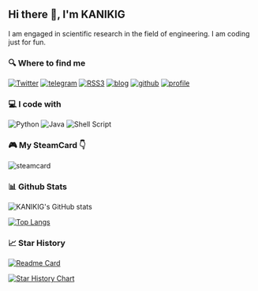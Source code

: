 

## Hi there 👋, I'm KANIKIG

I am engaged in scientific research in the field of engineering. I am coding just for fun.

### 🔍 Where to find me

[![Twitter](https://img.shields.io/badge/Twitter-%231DA1F2.svg?style=for-the-badge&logo=Twitter&logoColor=white)](https://twitter.com/kanikig2)
[![telegram](https://img.shields.io/badge/Telegram-2CA5E0?style=for-the-badge&logo=telegram&logoColor=white)](https://t.me/kanikig)
[![RSS3](https://badge.rss3.workers.dev/?version=v0.3.1&style=for-the-badge)](https://revery.so/u/0xf0840c56A1d7FCdF83f792657c9C02016B96224F)
[![blog](https://img.shields.io/badge/Blog-%23FF4088.svg?&style=for-the-badge&logo=hexo&logoColor=white)](https://blog.kanikig.xyz)
[![github](https://img.shields.io/badge/KANIKIG-12100E.svg?style=for-the-badge&logo=github&logoColor=white)](https://github.com/KANIKIG/)
[![profile](https://komarev.com/ghpvc/?username=KANIKIG&label=PROFILE+VIEWS&style=for-the-badge&color=brightgreen)](https://github.com/KANIKIG)

### 💻 I code with

![Python](https://img.shields.io/badge/python-3670A0?style=for-the-badge&logo=python&logoColor=ffdd54)
![Java](https://img.shields.io/badge/java-%23ED8B00.svg?style=for-the-badge&logo=java&logoColor=white)
![Shell Script](https://img.shields.io/badge/shell_script-%23121011.svg?style=for-the-badge&logo=gnu-bash&logoColor=white)

### 🎮 My SteamCard 👇

![steamcard](https://steamcard.vercel.app/card/76561198840426561/badge,group,en)

### 📊 Github Stats

![KANIKIG's GitHub stats](https://github-readme-stats.vercel.app/api?username=KANIKIG&count_private=true&show_icons=true&theme=tokyonight)

[![Top Langs](https://github-readme-stats.vercel.app/api/top-langs/?username=KANIKIG&layout=compact&theme=tokyonight&hide=Jupyter%20Notebook,NASL,Makefile)](https://github.com/anuraghazra/github-readme-stats)

### 📈 Star History

[![Readme Card](https://github-readme-stats.vercel.app/api/pin/?username=KANIKIG&repo=Multi-EasyGost&theme=tokyonight)](https://github.com/KANIKIG/Multi-EasyGost)

[![Star History Chart](	https://starchart.cc/KANIKIG/Multi-EasyGost.svg)](https://github.com/KANIKIG/Multi-EasyGost)
<!--
**KANIKIG/KANIKIG** is a ✨ _special_ ✨ repository because its `README.md` (this file) appears on your GitHub profile.

Here are some ideas to get you started:

- 🔭 I’m currently working on ...
- 🌱 I’m currently learning ...
- 👯 I’m looking to collaborate on ...
- 🤔 I’m looking for help with ...
- 💬 Ask me about ...
- 📫 How to reach me: ...
- 😄 Pronouns: ...
- ⚡ Fun fact: ...
-->
